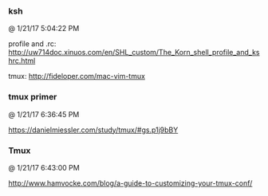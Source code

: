 ﻿

### ksh
@ 1/21/17 5:04:22 PM

profile and .rc:
http://uw714doc.xinuos.com/en/SHL_custom/The_Korn_shell_profile_and_kshrc.html

tmux:
http://fideloper.com/mac-vim-tmux



### tmux primer
@ 1/21/17 6:36:45 PM

https://danielmiessler.com/study/tmux/#gs.p1j9bBY



### Tmux
@ 1/21/17 6:43:00 PM

http://www.hamvocke.com/blog/a-guide-to-customizing-your-tmux-conf/

